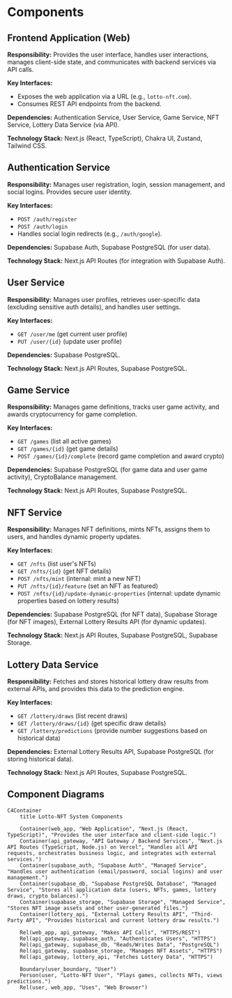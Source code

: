# Components

## Frontend Application (Web)

**Responsibility:** Provides the user interface, handles user interactions, manages client-side state, and communicates with backend services via API calls.

**Key Interfaces:**
- Exposes the web application via a URL (e.g., `lotto-nft.com`).
- Consumes REST API endpoints from the backend.

**Dependencies:** Authentication Service, User Service, Game Service, NFT Service, Lottery Data Service (via API).

**Technology Stack:** Next.js (React, TypeScript), Chakra UI, Zustand, Tailwind CSS.

## Authentication Service

**Responsibility:** Manages user registration, login, session management, and social logins. Provides secure user identity.

**Key Interfaces:**
- `POST /auth/register`
- `POST /auth/login`
- Handles social login redirects (e.g., `/auth/google`).

**Dependencies:** Supabase Auth, Supabase PostgreSQL (for user data).

**Technology Stack:** Next.js API Routes (for integration with Supabase Auth).

## User Service

**Responsibility:** Manages user profiles, retrieves user-specific data (excluding sensitive auth details), and handles user settings.

**Key Interfaces:**
- `GET /user/me` (get current user profile)
- `PUT /user/{id}` (update user profile)

**Dependencies:** Supabase PostgreSQL.

**Technology Stack:** Next.js API Routes, Supabase PostgreSQL.

## Game Service

**Responsibility:** Manages game definitions, tracks user game activity, and awards cryptocurrency for game completion.

**Key Interfaces:**
- `GET /games` (list all active games)
- `GET /games/{id}` (get game details)
- `POST /games/{id}/complete` (record game completion and award crypto)

**Dependencies:** Supabase PostgreSQL (for game data and user game activity), CryptoBalance management.

**Technology Stack:** Next.js API Routes, Supabase PostgreSQL.

## NFT Service

**Responsibility:** Manages NFT definitions, mints NFTs, assigns them to users, and handles dynamic property updates.

**Key Interfaces:**
- `GET /nfts` (list user's NFTs)
- `GET /nfts/{id}` (get NFT details)
- `POST /nfts/mint` (internal: mint a new NFT)
- `PUT /nfts/{id}/feature` (set an NFT as featured)
- `POST /nfts/{id}/update-dynamic-properties` (internal: update dynamic properties based on lottery results)

**Dependencies:** Supabase PostgreSQL (for NFT data), Supabase Storage (for NFT images), External Lottery Results API (for dynamic updates).

**Technology Stack:** Next.js API Routes, Supabase PostgreSQL, Supabase Storage.

## Lottery Data Service

**Responsibility:** Fetches and stores historical lottery draw results from external APIs, and provides this data to the prediction engine.

**Key Interfaces:**
- `GET /lottery/draws` (list recent draws)
- `GET /lottery/draws/{id}` (get specific draw details)
- `GET /lottery/predictions` (provide number suggestions based on historical data)

**Dependencies:** External Lottery Results API, Supabase PostgreSQL (for storing historical data).

**Technology Stack:** Next.js API Routes, Supabase PostgreSQL.

## Component Diagrams

```mermaid
C4Container
    title Lotto-NFT System Components

    Container(web_app, "Web Application", "Next.js (React, TypeScript)", "Provides the user interface and client-side logic.")
    Container(api_gateway, "API Gateway / Backend Services", "Next.js API Routes (TypeScript, Node.js) on Vercel", "Handles all API requests, orchestrates business logic, and integrates with external services.")
    Container(supabase_auth, "Supabase Auth", "Managed Service", "Handles user authentication (email/password, social logins) and user management.")
    Container(supabase_db, "Supabase PostgreSQL Database", "Managed Service", "Stores all application data (users, NFTs, games, lottery draws, crypto balances).")
    Container(supabase_storage, "Supabase Storage", "Managed Service", "Stores NFT image assets and other user-generated files.")
    Container(lottery_api, "External Lottery Results API", "Third-Party API", "Provides historical and current lottery draw results.")

    Rel(web_app, api_gateway, "Makes API Calls", "HTTPS/REST")
    Rel(api_gateway, supabase_auth, "Authenticates Users", "HTTPS")
    Rel(api_gateway, supabase_db, "Reads/Writes Data", "PostgreSQL")
    Rel(api_gateway, supabase_storage, "Manages NFT Assets", "HTTPS")
    Rel(api_gateway, lottery_api, "Fetches Lottery Data", "HTTPS")

    Boundary(user_boundary, "User")
    Person(user, "Lotto-NFT User", "Plays games, collects NFTs, views predictions.")
    Rel(user, web_app, "Uses", "Web Browser")
```
